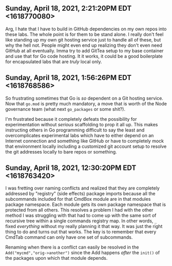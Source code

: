## Sunday, April 18, 2021, 2:21:20PM EDT <1618770080>

Arg, I hate that I have to build in GitHub dependencies on my own repos
into these labs. The whole point is for them to be stand alone. I really
don't feel like standing up my own git hosting service just to handle
all of these, but why the hell not. People might even end up realizing
they don't even need GitHub at all eventually. Imma try to add GitTea
setup to my base container and use that for Go code hosting. It it
works, it could be a good boilerplate for encapsulated labs that are
*truly* local only.

## Sunday, April 18, 2021, 1:56:26PM EDT <1618768586>

So frustrating sometimes that Go is *so* dependent on a Git hosting
service. Now that `go.mod` is pretty much mandatory, a move that is
worth of the Node governance team (what next `go_packages` or some
shit?). 

I'm frustrated because it completely defeats the possibility for
experimentation without *serious* scaffolding to prop it all up. This
makes instructing others in Go programming difficult to say the least
and overcomplicates experimental labs which have to either depend on an
Internet connection and something like GitHub or have to completely mock
that environment locally including a customized git account setup to
resolve the git addresses locally to bare repos or something.

## Sunday, April 18, 2021, 12:30:20PM EDT <1618763420>

I was fretting over naming conflicts and realized that they are
completely addressed by "registry" (side effects) package imports
because all the subcommands included for that CmdBox module are in that
modules package namespace. Each module gets its own package namespace
that is protected from all others. This resolves a problem I had with
the other method I was struggling with that had to come up with the same
sort of recursive tree within a single commands registry map. In other
words, `_` fixed *everything* without my really planning it that way. It
was just the right thing to do and turns out that works. The key is to
remember that every CmdTab command can only have one set of subcommands.

Renaming when there is a conflict can easily be resolved in the
`Add("mycmd","orig->another")` since the Add happens *after* the
`init()` of the  packages upon which that module depends.

